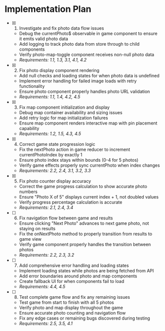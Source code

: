 # Implementation Plan

- [x] 1. Investigate and fix photo data flow issues

  - Debug the currentPhoto$ observable in game component to ensure it emits valid photo data
  - Add logging to track photo data from store through to child components
  - Verify photo-map-toggle component receives non-null photo data
  - _Requirements: 1.1, 1.3, 3.1, 4.1, 4.2_

- [x] 2. Fix photo display component rendering

  - Add null checks and loading states for when photo data is undefined
  - Implement error handling for failed image loads with retry functionality
  - Ensure photo component properly handles photo URL validation
  - _Requirements: 1.1, 1.4, 4.2, 4.5_

- [x] 3. Fix map component initialization and display

  - Debug map container availability and sizing issues
  - Add retry logic for map initialization failures
  - Ensure map component renders interactive map with pin placement capability
  - _Requirements: 1.2, 1.5, 4.3, 4.5_

- [x] 4. Correct game state progression logic

  - Fix the nextPhoto action in game reducer to increment currentPhotoIndex by exactly 1
  - Ensure photo index stays within bounds (0-4 for 5 photos)
  - Verify game effects properly sync currentPhoto when index changes
  - _Requirements: 2.2, 2.4, 3.1, 3.2, 3.3_

- [x] 5. Fix photo counter display accuracy

  - Correct the game progress calculation to show accurate photo numbers
  - Ensure "Photo X of 5" displays current index + 1, not doubled values
  - Verify progress percentage calculation is accurate
  - _Requirements: 2.1, 2.4, 3.4_

- [ ] 6. Fix navigation flow between game and results

  - Ensure clicking "Next Photo" advances to next game photo, not staying on results
  - Fix the onNextPhoto method to properly transition from results to game view
  - Verify game component properly handles the transition between photos
  - _Requirements: 2.2, 2.3, 3.2_

- [ ] 7. Add comprehensive error handling and loading states

  - Implement loading states while photos are being fetched from API
  - Add error boundaries around photo and map components
  - Create fallback UI for when components fail to load
  - _Requirements: 4.4, 4.5_

- [ ] 8. Test complete game flow and fix any remaining issues
  - Test game from start to finish with all 5 photos
  - Verify photo and map display throughout the game
  - Ensure accurate photo counting and navigation flow
  - Fix any edge cases or remaining bugs discovered during testing
  - _Requirements: 2.5, 3.5, 4.1_
